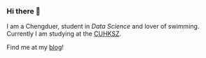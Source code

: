 ### Hi there 👋

I am a Chengduer, student in *Data Science* and lover of swimming. Currently I am studying at the [CUHKSZ](https://www.cuhk.edu.cn/en).

Find me at my [blog](https://www.michaeltan.org)!

<!--
**MichaelTan9999/MichaelTan9999** is a ✨ _special_ ✨ repository because its `README.md` (this file) appears on your GitHub profile.

Here are some ideas to get you started:

- 🔭 I’m currently working on ...
- 🌱 I’m currently learning ...
- 👯 I’m looking to collaborate on ...
- 🤔 I’m looking for help with ...
- 💬 Ask me about ...
- 📫 How to reach me: ...
- 😄 Pronouns: ...
- ⚡ Fun fact: ...
-->
